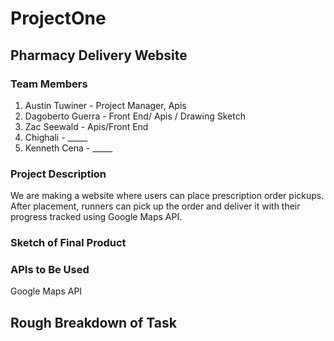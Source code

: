 # ProjectOne

## Pharmacy Delivery Website

### Team Members

1. Austin Tuwiner - Project Manager, Apis
2. Dagoberto Guerra - Front End/ Apis / Drawing Sketch
3. Zac Seewald - Apis/Front End
4. Chighali - _____
5. Kenneth Cena - _____

### Project Description

We are making a website where users can place prescription order pickups. After placement, runners can pick up the order and deliver it with their progress tracked using Google Maps API.

### Sketch of Final Product

### APIs to Be Used
Google Maps API

## Rough Breakdown of Task
